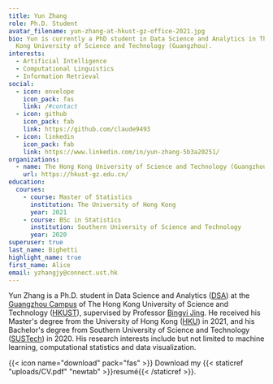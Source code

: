 ```yaml
---
title: Yun Zhang
role: Ph.D. Student
avatar_filename: yun-zhang-at-hkust-gz-office-2021.jpg
bio: Yun is currently a PhD student in Data Science and Analytics in The Hong
  Kong University of Science and Technology (Guangzhou).
interests:
  - Artificial Intelligence
  - Computational Linguistics
  - Information Retrieval
social:
  - icon: envelope
    icon_pack: fas
    link: /#contact
  - icon: github
    icon_pack: fab
    link: https://github.com/claude9493
  - icon: linkedin
    icon_pack: fab
    link: https://www.linkedin.com/in/yun-zhang-5b3a20251/
organizations:
  - name: The Hong Kong University of Science and Technology (Guangzhou)
    url: https://hkust-gz.edu.cn/
education:
  courses:
    - course: Master of Statistics
      institution: The University of Hong Kong
      year: 2021
    - course: BSc in Statistics
      institution: Southern University of Science and Technology
      year: 2020
superuser: true
last_name: Bighetti
highlight_name: true
first_name: Alice
email: yzhangjy@connect.ust.hk
---
```


Yun Zhang is a Ph.D. student in Data Science and Analytics ([DSA](https://hkust-gz.edu.cn/academics/four-hubs/information-hub/data-science-and-analytics)) at the [Guangzhou Campus](https://hkust-gz.edu.cn/) of The Hong Kong University of Science and Technology ([HKUST](https://hkust.hk/)), supervised by Professor [Bingyi Jing](https://www.math.ust.hk/~majing/). He received his Master's degree from the University of Hong Kong ([HKU](https://hku.hk/)) in 2021, and his Bachelor's degree from  Southern University of Science and Technology ([SUSTech]((https://www.sustech.edu.cn/en/))) in 2020. 
His research interests include but not limited to machine learning, computational statistics and data visualization.

{{< icon name="download" pack="fas" >}} Download my {{< staticref "uploads/CV.pdf" "newtab" >}}resumé{{< /staticref >}}.
